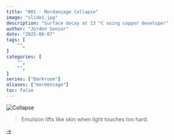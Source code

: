 ```yaml
---
title: "001 · Mordançage Collapse"
image: "slide1.jpg"
description: "Surface decay at 13 °C using copper developer"
author: "Jorden Senior"
date: "2025-08-07"
tags: [
    "",
]
categories: [
    "",
    "",
]
series: ["Darkroom"]
aliases: ["mordencage"]
toc: false
---
```


![Collapse](/images/mordancage.jpg)

> Emulsion lifts like skin when light touches too hard.

[→](/experiments/002-easton/)

